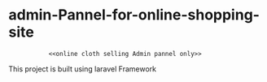 # admin-Pannel-for-online-shopping-site
               <<online cloth selling Admin pannel only>>
This project is built using laravel Framework
